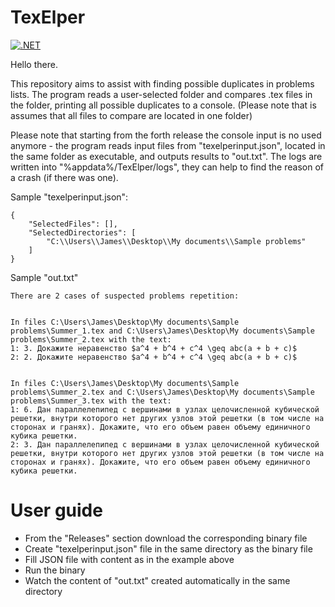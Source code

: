 # TexElper

[![.NET](https://github.com/Kremator1007/TexElper/actions/workflows/dotnet.yml/badge.svg)](https://github.com/Kremator1007/TexElper/actions/workflows/dotnet.yml)

Hello there.

This repository aims to assist with finding possible duplicates in problems lists. The program reads a user-selected folder and compares .tex files in the folder, printing all possible duplicates to a console. (Please note that is assumes that all files to compare are located in one folder)

Please note that starting from the forth release the console input is no used anymore - the program reads input files from "texelperinput.json", located in the same folder as executable, and outputs results to "out.txt". The logs are written into "%appdata%/TexElper/logs", they can help to find the reason of a crash (if there was one).

Sample "texelperinput.json":
```
{
	"SelectedFiles": [],
	"SelectedDirectories": [
		"C:\\Users\\James\\Desktop\\My documents\\Sample problems"
	]
}
```

Sample "out.txt"
```
There are 2 cases of suspected problems repetition:


In files C:\Users\James\Desktop\My documents\Sample problems\Summer_1.tex and C:\Users\James\Desktop\My documents\Sample problems\Summer_2.tex with the text:
1: 3. Докажите неравенство $a^4 + b^4 + c^4 \geq abc(a + b + c)$
2: 2. Докажите неравенство $a^4 + b^4 + c^4 \geq abc(a + b + c)$


In files C:\Users\James\Desktop\My documents\Sample problems\Summer_2.tex and C:\Users\James\Desktop\My documents\Sample problems\Summer_3.tex with the text:
1: 6. Дан параллелепипед с вершинами в узлах целочисленной кубической решетки, внутри которого нет других узлов этой решетки (в том числе на сторонах и гранях). Докажите, что его объем равен объему единичного кубика решетки.
2: 3. Дан параллелепипед с вершинами в узлах целочисленной кубической решетки, внутри которого нет других узлов этой решетки (в том числе на сторонах и гранях). Докажите, что его объем равен объему единичного кубика решетки.

```


# User guide

- From the "Releases" section download the corresponding binary file
- Create "texelperinput.json" file in the same directory as the binary file
- Fill JSON file with content as in the example above
- Run the binary
- Watch the content of "out.txt" created automatically in the same directory